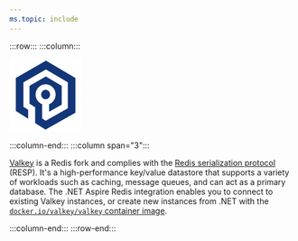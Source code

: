 ```yaml
---
ms.topic: include
---
```


:::row:::
:::column:::

<img src="../../fundamentals/media/icons/Valkey_256x.png" alt="Valkey logo." height="128" width="128" />

:::column-end:::
:::column span="3":::

[Valkey](https://valkey.io/) is a Redis fork and complies with the [Redis serialization protocol](../stackexchange-redis-caching-overview.md#redis-serialization-protocol-resp) (RESP). It's a high-performance key/value datastore that supports a variety of workloads such as caching, message queues, and can act as a primary database. The .NET Aspire Redis integration enables you to connect to existing Valkey instances, or create new instances from .NET with the [`docker.io/valkey/valkey` container image](https://hub.docker.com/r/valkey/valkey/).

:::column-end:::
:::row-end:::
